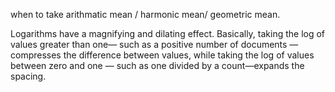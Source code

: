 when to take arithmatic mean / harmonic mean/ geometric mean.

Logarithms have a magnifying and dilating effect. Basically, taking the log of values greater than one— such as a positive number of documents —compresses the difference between values, while taking the log of values between zero and one — such as one divided by a count—expands the spacing.